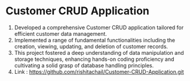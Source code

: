 # Customer CRUD Application

1. Developed a comprehensive Customer CRUD application tailored for efficient customer data management.
2. Implemented a range of fundamental functionalities including the creation, viewing, updating, and deletion of customer records.
3. This project fostered a deep understanding of data manipulation and storage techniques, enhancing hands-on coding proficiency and cultivating a solid grasp of database handling principles.
4. Link : https://github.com/rishitachail/Customer-CRUD-Application.git
